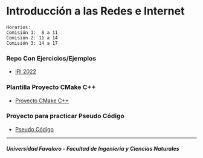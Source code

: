 # Introducción a las Redes e Internet
    Horarios:
    Comisión 1:  8 a 11
    Comisión 2: 11 a 14
    Comisión 3: 14 a 17
### Repo Con Ejercicios/Ejemplos
- [IRI 2022](https://github.com/UF-IRI/UF_FICEN_AYUDANTIA_IRI_2022_2C)
### Plantilla Proyecto CMake C++
- [Proyecto CMake C++](https://github.com/UF-IRI/Plantilla_CMake_CPP)
### Proyecto para practicar Pseudo Código
- [Pseudo Código](https://github.com/UF-IRI/PseudoCodigo)

---
##### Universidad Favaloro - Facultad de Ingeniería y Ciencias Naturales
